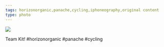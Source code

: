 ```yaml
---
tags: horizonorganic,panache,cycling,iphoneography,original content
type: photo
---
```

<img src="http://25.media.tumblr.com/tumblr_md8ughaOL91rdkc0do1_1280.jpg" />

Team Kit! #horizonorganic #panache #cycling
